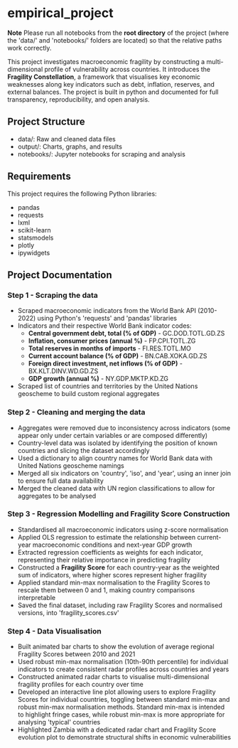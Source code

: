 # empirical_project
**Note** Please run all notebooks from the **root directory** of the project (where the 'data/' and 'notebooks/' folders are located) so that the relative paths work correctly.

This project investigates macroeconomic fragility by constructing a multi-dimensional profile of vulnerability across countries. It introduces the **Fragility Constellation**, a framework that visualises key economic weaknesses along key indicators such as debt, inflation, reserves, and external balances. The project is built in python and documented for full transparency, reproducibility, and open analysis.
## Project Structure
- data/: Raw and cleaned data files
- output/: Charts, graphs, and results
- notebooks/: Jupyter notebooks for scraping and analysis
## Requirements
This project requires the following Python libraries:
- pandas
- requests
- lxml
- scikit-learn
- statsmodels
- plotly
- ipywidgets
## Project Documentation
### Step 1 - Scraping the data
- Scraped macroeconomic indicators from the World Bank API (2010-2022) using Python's 'requests' and 'pandas' libraries
- Indicators and their respective World Bank indicator codes:
    - **Central government debt, total (% of GDP)** - GC.DOD.TOTL.GD.ZS
    - **Inflation, consumer prices (annual %)** - FP.CPI.TOTL.ZG
    - **Total reserves in months of imports** - FI.RES.TOTL.MO
    - **Current account balance (% of GDP)** - BN.CAB.XOKA.GD.ZS
    - **Foreign direct investment, net inflows (% of GDP)** - BX.KLT.DINV.WD.GD.ZS
    - **GDP growth (annual %)** - NY.GDP.MKTP.KD.ZG
- Scraped list of countries and territories by the United Nations geoscheme to build custom regional aggregates
### Step 2 - Cleaning and merging the data
- Aggregates were removed due to inconsistency across indicators (some appear only under certain variables or are composed differently)
- Country-level data was isolated by identifying the position of known countries and slicing the dataset accordingly
- Used a dictionary to align country names for World Bank data with United Nations geoscheme namings
- Merged all six indicators on 'country', 'iso', and 'year', using an inner join to ensure full data availability
- Merged the cleaned data with UN region classifications to allow for aggregates to be analysed
### Step 3 - Regression Modelling and Fragility Score Construction
- Standardised all macroeconomic indicators using z-score normalisation 
- Applied OLS regression to estimate the relationship between current-year macroeconomic conditions and next-year GDP growth
- Extracted regression coefficients as weights for each indicator, representing their relative importance in predicting fragility
- Constructed a **Fragility Score** for each country-year as the weighted sum of indicators, where higher scores represent higher fragility
- Applied standard min-max normalisation to the Fragility Scores to rescale them between 0 and 1, making country comparisons interpretable
- Saved the final dataset, including raw Fragility Scores and normalised versions, into 'fragility_scores.csv'
### Step 4 - Data Visualisation
- Built animated bar charts to show the evolution of average regional Fragility Scores between 2010 and 2021
- Used robust min-max normalisation (10th-90th percentile) for individual indicators to create consistent radar profiles across countries and years
- Constructed animated radar charts to visualise multi-dimensional fragility profiles for each country over time
- Developed an interactive line plot allowing users to explore Fragility Scores for individual countries, toggling between standard min-max and robust min-max normalisation methods. Standard min-max is intended to highlight fringe cases, while robust min-max is more appropriate for analysing 'typical' countries
- Highlighted Zambia with a dedicated radar chart and Fragility Score evolution plot to demonstrate structural shifts in economic vulnerabilities